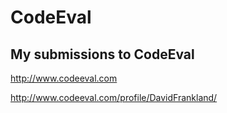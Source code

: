 CodeEval
========

My submissions to CodeEval
--------------------------

http://www.codeeval.com

http://www.codeeval.com/profile/DavidFrankland/
